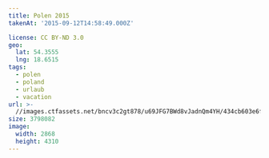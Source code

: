 ```yaml
---
title: Polen 2015
takenAt: '2015-09-12T14:58:49.000Z'

license: CC BY-ND 3.0
geo:
  lat: 54.3555
  lng: 18.6515
tags:
  - polen
  - poland
  - urlaub
  - vacation
url: >-
  //images.ctfassets.net/bncv3c2gt878/u69JFG7BWd8vJadnQm4YH/434cb603e6f848bcb0c0516950aae1d3/polen-2015_25328967043_o
size: 3798082
image:
  width: 2868
  height: 4310
---
```

